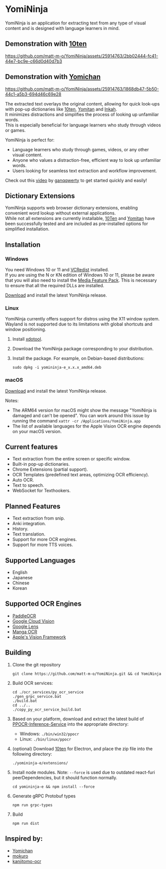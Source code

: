 # YomiNinja

YomiNinja is an application for extracting text from any type of visual content and is designed with language learners in mind.

## Demonstration with [10ten](https://github.com/birchill/10ten-ja-reader)

https://github.com/matt-m-o/YomiNinja/assets/25914763/2bb02444-fc41-44e7-bc9e-c66d0d40d7b3

## Demonstration with [Yomichan](https://github.com/FooSoft/yomichan)

https://github.com/matt-m-o/YomiNinja/assets/25914763/1868db47-5b50-44c1-a5b3-694d46c69e28

The extracted text overlays the original content, allowing for quick look-ups with pop-up dictionaries like [10ten](https://github.com/birchill/10ten-ja-reader), [Yomitan](https://github.com/themoeway/yomitan) and [Inkah](https://chromewebstore.google.com/detail/inkah-chinese-korean-pop/pcgmedbmchghfgikplcimdmfldfnecec). <br>
It minimizes distractions and simplifies the process of looking up unfamiliar words. <br>
This is especially beneficial for language learners who study through videos or games.

YomiNinja is perfect for:

- Language learners who study through games, videos, or any other visual content.
- Anyone who values a distraction-free, efficient way to look up unfamiliar words.
- Users looking for seamless text extraction and workflow improvement.

Check out this [video](https://www.youtube.com/watch?v=sF1isrgjwZI) by [ganqqwerty](https://github.com/ganqqwerty) to get started quickly and easily!

## Dictionary Extensions
YomiNinja supports web browser dictionary extensions, enabling convenient word lookup without external applications. <br>
While not all extensions are currently installable, [10Ten](https://github.com/birchill/10ten-ja-reader) and [Yomitan](https://github.com/themoeway/yomitan) have been successfully tested and are included as pre-installed options for simplified installation. <br>


## Installation
### Windows
You need Windows 10 or 11 and [VCRedist](https://www.techpowerup.com/download/visual-c-redistributable-runtime-package-all-in-one/) installed. <br>
If you are using the N or KN edition of Windows 10 or 11, please be aware that you will also need to install the [Media Feature Pack](https://support.microsoft.com/en-us/topic/media-feature-pack-list-for-windows-n-editions-c1c6fffa-d052-8338-7a79-a4bb980a700a). This is necessary to ensure that all the required DLLs are installed.

[Download](https://github.com/matt-m-o/YomiNinja/releases) and install the latest YomiNinja release. <br>

### Linux
YomiNinja currently offers support for distros using the X11 window system. Wayland is not supported due to its limitations with global shortcuts and window positioning.
1. Install [xdotool](https://github.com/jordansissel/xdotool?tab=readme-ov-file#installation).
2. Download the YomiNinja package corresponding to your distribution.
3. Install the package. For example, on Debian-based distributions:

    ```commandline
    sudo dpkg -i yomininja-e_x.x.x_amd64.deb
    ```
### macOS
[Download](https://github.com/matt-m-o/YomiNinja/releases) and install the latest YomiNinja release. <br>

Notes:
- The ARM64 version for macOS might show the message "YomiNinja is damaged and can't be opened". You can work around this issue by running the command ```xattr -cr /Applications/YomiNinja.app```
- The list of available languages for the Apple Vision OCR engine depends on your macOS version.



## Current features

- Text extraction from the entire screen or specific window.
- Built-in pop-up dictionaries.
- Chrome Extensions (partial support).
- OCR Templates (predefined text areas, optimizing OCR efficiency).
- Auto OCR.
- Text to speech.
- WebSocket for Texthookers.


## Planned Features

- Text extraction from snip.
- Anki integration.
- History.
- Text translation.
- Support for more OCR engines.
- Support for more TTS voices.


## Supported Languages

- English
- Japanese
- Chinese
- Korean

## Supported OCR Engines

- [PaddleOCR](https://github.com/PaddlePaddle/PaddleOCR)
- [Google Cloud Vision](https://cloud.google.com/vision/docs)
- [Google Lens](https://lens.google/intl/pt-BR/#translate)
- [Manga OCR](https://github.com/kha-white/manga-ocr)
- [Apple's Vision Framework](https://developer.apple.com/documentation/vision)

## Building
1. Clone the git repository
    ```commandline
    git clone https://github.com/matt-m-o/YomiNinja.git && cd YomiNinja
    ```

2. Build OCR services:
    ```commandline
    cd ./ocr_services/py_ocr_service
    ./gen_grpc_service.bat
    ./build.bat
    cd ../..
    ./copy_py_ocr_service_build.bat
    ```
   
3. Based on your platform, download and extract the latest build of [PPOCR-Inference-Service](https://github.com/matt-m-o/PPOCR-Inference-Service/releases) into the appropriate directory:

    - Windows: `./bin/win32/ppocr`
    - Linux: `./bin/linux/ppocr`

4. (optional) Download [10ten](https://github.com/birchill/10ten-ja-reader/releases) for Electron, and place the zip file into the following directory:
       
       ./yomininja-e/extensions/

5. Install node modules. Note: `--force` is used due to outdated react-furi peerDependencies, but it should function normally.
    ```commandline
    cd yomininja-e && npm install --force
    ```
6. Generate gRPC Protobuf types
    ```commandline
    npm run grpc-types
    ```
7. Build
    ```commandline
    npm run dist
    ```


## Inspired by:
- [Yomichan](https://github.com/FooSoft/yomichan)
- [mokuro](https://github.com/kha-white/mokuro)
- [kanjitomo-ocr](https://github.com/sakarika/kanjitomo-ocr)


